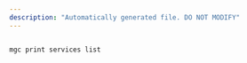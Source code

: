 ```yaml
---
description: "Automatically generated file. DO NOT MODIFY"
---
```


```bash

mgc print services list

```